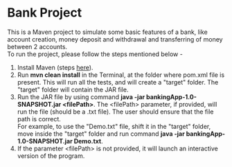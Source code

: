 # Bank Project

This is a Maven project to simulate some basic features of a bank, like account creation, money deposit and withdrawal and transferring of money between 2 accounts.  
To run the project, please follow the steps mentioned below -

1. Install Maven (steps [here](https://maven.apache.org/install.html)).
2. Run **mvn clean install** in the Terminal, at the folder where pom.xml file is present. This will run all the tests, and will create a "target" folder. The "target" folder will contain the JAR file.
3. Run the JAR file by using command **java -jar bankingApp-1.0-SNAPSHOT.jar \<filePath\>**. The \<filePath\> parameter, if provided, will run the file (should be a .txt file). The user should ensure that the file path is correct.<br>
For example, to use the "Demo.txt" file, shift it in the "target" folder, move inside the "target" folder and run command **java -jar bankingApp-1.0-SNAPSHOT.jar Demo.txt**. <br>
4. If the parameter \<filePath\> is not provided, it will launch an interactive version of the program. 
 

